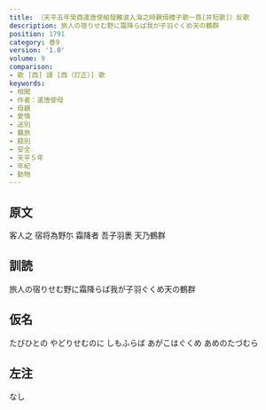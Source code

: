 ```yaml
---
title: （天平五年癸酉遣唐使舶發難波入海之時親母贈子歌一首[并短歌]）反歌
description: 旅人の宿りせむ野に霜降らば我が子羽ぐくめ天の鶴群
position: 1791
category: 巻9
version: '1.0'
volume: 9
comparison:
- 歌 [西] 謌 [西（訂正）] 歌
keywords:
- 相聞
- 作者：遣唐使母
- 母親
- 愛情
- 送別
- 羈旅
- 餞別
- 安全
- 天平５年
- 年紀
- 動物
---
```


## 原文

客人之 宿将為野尓 霜降者 吾子羽褁 天乃鶴群

## 訓読

旅人の宿りせむ野に霜降らば我が子羽ぐくめ天の鶴群

## 仮名

たびひとの やどりせむのに しもふらば あがこはぐくめ あめのたづむら

## 左注

なし
